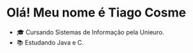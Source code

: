 # Olá! Meu nome é Tiago Cosme

- 🎓 Cursando Sistemas de Informação pela Unieuro.
- 📚 Estudando Java e C.

